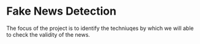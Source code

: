 # Fake News Detection
The focus of the project is to identify the techniuqes by which we will able to check the validity of the news.

